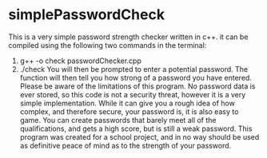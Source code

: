 # simplePasswordCheck
This is a very simple password strength checker written in c++. 
it can be compiled using the following two commands in the terminal:
1. g++ -o check passwordChecker.cpp
2. ./check
You will then be prompted to enter a potential password. The function will then tell you how strong of a password you have entered.
Please be aware of the limitations of this program. No password data is ever stored, so this code is not a security threat, however it is a very simple implementation.
While it can give you a rough idea of how complex, and therefore secure, your password is, it is also easy to game. You can create passwords that barely meet all of the qualifications,
and gets a high score, but is still a weak password. This program was created for a school project, and in no way should be used as definitive peace of mind as to the strength of your password.

